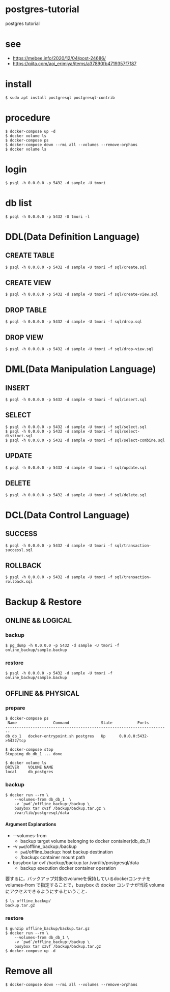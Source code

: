# postgres-tutorial
postgres tutorial

# see
 - https://mebee.info/2020/12/04/post-24686/
 - https://qiita.com/aoi_erimiya/items/a37890fb4719357f7f87

# install

```
$ sudo apt install postgresql postgresql-contrib
```

# procedure

```
$ docker-compose up -d
$ docker volume ls
$ docker-compose ps
$ docker-compose down --rmi all --volumes --remove-orphans
$ docker volume ls
```

# login

```
$ psql -h 0.0.0.0 -p 5432 -d sample -U tmori
```

# db list

```
$ psql -h 0.0.0.0 -p 5432 -U tmori -l
```

# DDL(Data Definition Language)
## CREATE TABLE

```
$ psql -h 0.0.0.0 -p 5432 -d sample -U tmori -f sql/create.sql
```

## CREATE VIEW
```
$ psql -h 0.0.0.0 -p 5432 -d sample -U tmori -f sql/create-view.sql
```


## DROP TABLE

```
$ psql -h 0.0.0.0 -p 5432 -d sample -U tmori -f sql/drop.sql
```

## DROP VIEW

```
$ psql -h 0.0.0.0 -p 5432 -d sample -U tmori -f sql/drop-view.sql
```

# DML(Data Manipulation Language)

## INSERT

```
$ psql -h 0.0.0.0 -p 5432 -d sample -U tmori -f sql/insert.sql
```

## SELECT

```
$ psql -h 0.0.0.0 -p 5432 -d sample -U tmori -f sql/select.sql
$ psql -h 0.0.0.0 -p 5432 -d sample -U tmori -f sql/select-distinct.sql
$ psql -h 0.0.0.0 -p 5432 -d sample -U tmori -f sql/select-combine.sql
```

## UPDATE

```
$ psql -h 0.0.0.0 -p 5432 -d sample -U tmori -f sql/update.sql
```

## DELETE

```
$ psql -h 0.0.0.0 -p 5432 -d sample -U tmori -f sql/delete.sql 
```

# DCL(Data Control Language)
## SUCCESS

```
$ psql -h 0.0.0.0 -p 5432 -d sample -U tmori -f sql/transaction-successl.sql
```

## ROLLBACK

```
$ psql -h 0.0.0.0 -p 5432 -d sample -U tmori -f sql/transaction-rollback.sql
```

# Backup & Restore
## ONLINE && LOGICAL 

### backup

```
$ pg_dump -h 0.0.0.0 -p 5432 -d sample -U tmori -f online_backup/sample.backup
```

### restore

```
$ psql -h 0.0.0.0 -p 5432 -d sample -U tmori -f online_backup/sample.backup
```

## OFFLINE && PHYSICAL

### prepare

```
$ docker-compose ps
 Name                Command              State           Ports
------------------------------------------------------------------------
db_db_1   docker-entrypoint.sh postgres   Up      0.0.0.0:5432->5432/tcp

$ docker-compose stop
Stopping db_db_1 ... done

$ docker volume ls
DRIVER    VOLUME NAME
local     db_postgres
```

### backup

```
$ docker run --rm \
    --volumes-from db_db_1  \
    -v `pwd`/offline_backup:/backup \
    busybox tar cvzf /backup/backup.tar.gz \
    /var/lib/postgresql/data
```

#### Argument Explanations 

- --volumes-from
  - backup target volume belonging to docker container(db_db_1)
- -v `pwd`/offline_backup:/backup
  - `pwd`/offline_backup: host backup destination
  - /backup: container mount path
- busybox tar cvf /backup/backup.tar /var/lib/postgresql/data
  - backup execution docker container operation

要するに，バックアップ対象のvolumeを保持しているdockerコンテナを volumes-from で指定することで，busybox の docker コンテナが当該 volume にアクセスできるようにするということ．

```
$ ls offline_backup/
backup.tar.gz
```
### restore

```
$ gunzip offline_backup/backup.tar.gz
$ docker run --rm \
    --volumes-from db_db_1 \
    -v `pwd`/offline_backup:/backup \
    busybox tar xzvf /backup/backup.tar.gz
$ docker-compose up -d
```

# Remove all

```
$ docker-compose down --rmi all --volumes --remove-orphans
```
